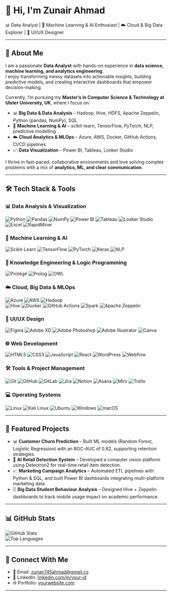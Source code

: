 # 👋 Hi, I'm Zunair Ahmad

📊 Data Analyst | 🤖 Machine Learning & AI Enthusiast | ☁️ Cloud & Big Data Explorer  | 🎨 UI/UX Designer 

---

## 🙋 About Me  
I am a passionate **Data Analyst** with hands-on experience in **data science, machine learning, and analytics engineering**.  
I enjoy transforming messy datasets into actionable insights, building predictive models, and creating interactive dashboards that empower decision-making.  

Currently, I’m pursuing my **Master’s in Computer Science & Technology at Ulster University, UK**, where I focus on:  
- 📊 **Big Data & Data Analysis** –  Hadoop, Hive, HDFS, Apache Zeppelin, Python (pandas, NumPy), SQL  
- 🤖 **Machine Learning & AI** – scikit-learn, TensorFlow, PyTorch, NLP, predictive modelling  
- ☁️ **Cloud Analytics & MLOps** – Azure, AWS, Docker, GitHub Actions, CI/CD pipelines  
- 📈 **Data Visualization** – Power BI, Tableau, Looker Studio  

I thrive in fast-paced, collaborative environments and love solving complex problems with a mix of **analytics, ML, and clear communication**.  

---

## 🛠 Tech Stack & Tools  

### 📊 Data Analysis & Visualization  
![Python](https://img.shields.io/badge/Python-3776AB?style=for-the-badge&logo=python&logoColor=white)  ![Pandas](https://img.shields.io/badge/Pandas-150458?style=for-the-badge&logo=pandas&logoColor=white)  ![NumPy](https://img.shields.io/badge/NumPy-013243?style=for-the-badge&logo=numpy&logoColor=white)  ![Power BI](https://img.shields.io/badge/Power%20BI-F2C811?style=for-the-badge&logo=powerbi&logoColor=black)  ![Tableau](https://img.shields.io/badge/Tableau-E97627?style=for-the-badge&logo=tableau&logoColor=white)  ![Looker Studio](https://img.shields.io/badge/Looker%20Studio-4285F4?style=for-the-badge&logo=googleanalytics&logoColor=white)  ![Excel](https://img.shields.io/badge/Microsoft%20Excel-217346?style=for-the-badge&logo=microsoftexcel&logoColor=white)  ![RapidMiner](https://img.shields.io/badge/RapidMiner-F0A500?style=for-the-badge&logo=rapidminer&logoColor=white)  

### 🤖 Machine Learning & AI  
![Scikit-Learn](https://img.shields.io/badge/Scikit--Learn-F7931E?style=for-the-badge&logo=scikitlearn&logoColor=white)  ![TensorFlow](https://img.shields.io/badge/TensorFlow-FF6F00?style=for-the-badge&logo=tensorflow&logoColor=white)  ![PyTorch](https://img.shields.io/badge/PyTorch-EE4C2C?style=for-the-badge&logo=pytorch&logoColor=white)  ![Keras](https://img.shields.io/badge/Keras-D00000?style=for-the-badge&logo=keras&logoColor=white)  ![NLP](https://img.shields.io/badge/NLP-2C3E50?style=for-the-badge&logo=spacy&logoColor=white)  
 
### 🧠 Knowledge Engineering & Logic Programming  
![Protégé](https://img.shields.io/badge/Protégé-002147?style=for-the-badge&logoColor=white)  ![Prolog](https://img.shields.io/badge/Prolog-E61B23?style=for-the-badge&logo=swipl&logoColor=white)  ![OWL](https://img.shields.io/badge/OWL%20(Web%20Ontology%20Language)-5E5CFF?style=for-the-badge&logo=semanticweb&logoColor=white)  


### ☁️ Cloud, Big Data & MLOps  
![Azure](https://img.shields.io/badge/Microsoft%20Azure-0089D6?style=for-the-badge&logo=microsoftazure&logoColor=white)  ![AWS](https://img.shields.io/badge/AWS-232F3E?style=for-the-badge&logo=amazonaws&logoColor=white)  ![Hadoop](https://img.shields.io/badge/Hadoop-66CCFF?style=for-the-badge&logo=apachehadoop&logoColor=black)  
![Hive](https://img.shields.io/badge/Hive-FDEE21?style=for-the-badge&logo=apachehive&logoColor=black)  ![Docker](https://img.shields.io/badge/Docker-2496ED?style=for-the-badge&logo=docker&logoColor=white)  ![GitHub Actions](https://img.shields.io/badge/GitHub%20Actions-2088FF?style=for-the-badge&logo=githubactions&logoColor=white)  ![Spark](https://img.shields.io/badge/Apache%20Spark-E25A1C?style=for-the-badge&logo=apachespark&logoColor=white)  ![Apache Zeppelin](https://img.shields.io/badge/Apache%20Zeppelin-2F70C0?style=for-the-badge&logo=apache&logoColor=white)

### 🎨 UI/UX Design  
![Figma](https://img.shields.io/badge/Figma-F24E1E?style=for-the-badge&logo=figma&logoColor=white)  ![Adobe XD](https://img.shields.io/badge/Adobe%20XD-FF61F6?style=for-the-badge&logo=adobexd&logoColor=white)  ![Adobe Photoshop](https://img.shields.io/badge/Adobe%20Photoshop-31A8FF?style=for-the-badge&logo=adobephotoshop&logoColor=white)  ![Adobe Illustrator](https://img.shields.io/badge/Adobe%20Illustrator-FF9A00?style=for-the-badge&logo=adobeillustrator&logoColor=white)  ![Canva](https://img.shields.io/badge/Canva-00C4CC?style=for-the-badge&logo=canva&logoColor=white) 

### 🌐 Web Development  
![HTML5](https://img.shields.io/badge/HTML5-E34F26?style=for-the-badge&logo=html5&logoColor=white)  ![CSS3](https://img.shields.io/badge/CSS3-1572B6?style=for-the-badge&logo=css3&logoColor=white)  ![JavaScript](https://img.shields.io/badge/JavaScript-F7DF1E?style=for-the-badge&logo=javascript&logoColor=black)  ![React](https://img.shields.io/badge/React-20232A?style=for-the-badge&logo=react&logoColor=61DAFB)  ![WordPress](https://img.shields.io/badge/WordPress-21759B?style=for-the-badge&logo=wordpress&logoColor=white)  ![Webflow](https://img.shields.io/badge/Webflow-4353FF?style=for-the-badge&logo=webflow&logoColor=white)  

### 🛠 Tools & Project Management  
![Git](https://img.shields.io/badge/Git-F05032?style=for-the-badge&logo=git&logoColor=white)  ![GitHub](https://img.shields.io/badge/GitHub-181717?style=for-the-badge&logo=github&logoColor=white)  ![GitLab](https://img.shields.io/badge/GitLab-FC6D26?style=for-the-badge&logo=gitlab&logoColor=white)  ![Jira](https://img.shields.io/badge/Jira-0052CC?style=for-the-badge&logo=jira&logoColor=white)  ![Notion](https://img.shields.io/badge/Notion-000000?style=for-the-badge&logo=notion&logoColor=white)  ![Asana](https://img.shields.io/badge/Asana-F06A6A?style=for-the-badge&logo=asana&logoColor=white)  ![Miro](https://img.shields.io/badge/Miro-050038?style=for-the-badge&logo=miro&logoColor=F7C922)  ![Trello](https://img.shields.io/badge/Trello-0052CC?style=for-the-badge&logo=trello&logoColor=white)  

### 💻 Operating Systems  
![Linux](https://img.shields.io/badge/Linux-FCC624?style=for-the-badge&logo=linux&logoColor=black)  ![Kali Linux](https://img.shields.io/badge/Kali%20Linux-268BEE?style=for-the-badge&logo=kalilinux&logoColor=white)  ![Ubuntu](https://img.shields.io/badge/Ubuntu-E95420?style=for-the-badge&logo=ubuntu&logoColor=white)  ![Windows](https://img.shields.io/badge/Windows-0078D6?style=for-the-badge&logo=windows&logoColor=white)  ![macOS](https://img.shields.io/badge/macOS-000000?style=for-the-badge&logo=apple&logoColor=white)  


---

## 📂 Featured Projects  

- 📊 **Customer Churn Prediction** – Built ML models (Random Forest, Logistic Regression) with an ROC-AUC of 0.82, supporting retention strategies.  
- 🤖 **AI Retail Detection System** – Developed a computer vision platform using Detectron2 for real-time retail item detection.  
- 📈 **Marketing Campaign Analytics** – Automated ETL pipelines with Python & SQL, and built Power BI dashboards integrating multi-platform marketing data.  
- 🗄️ **Big Data Student Behaviour Analysis** – Designed Hive + Zeppelin dashboards to track mobile usage impact on academic performance.  

---

## 📊 GitHub Stats  

![GitHub Stats](https://github-readme-stats.vercel.app/api?ZunairAhmad=ZunairAhmad&show_icons=true&theme=tokyonight)  
![Top Languages](https://github-readme-stats.vercel.app/api/top-langs/?ZunairAhmad=ZunairAhmad&layout=compact&theme=tokyonight)  

---

## 🤝 Connect With Me  

- 📧 Email: [zunair745ahmad@gmail.co](mailto:zunair745ahmad@gmail.com)  
- 💼 LinkedIn: [linkedin.com/in/your-id](https://www.linkedin.com/in/ch-zunair-ahmad/)  
- 🌐 Portfolio: [yourwebsite.com](https://yourwebsite.com)  

---
